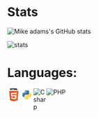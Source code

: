 # Stats

![Mike adams's GitHub stats](https://github-readme-stats.vercel.app/api?username=M1ke-adams&theme=dark&show_icons=true)

![stats](https://komarev.com/ghpvc/?username=M1ke-adams&color=red&style=plastic)


# Languages:

<img align="left" alt="HTML5" width="30px" src="https://raw.githubusercontent.com/github/explore/main/topics/html/html.png" />
<img align="left" alt="Python" width="30px" src="https://raw.githubusercontent.com/github/explore/main/topics/python/python.png" />
<img align="left" alt="Csharp" width="30px" src="https://cdn.icon-icons.com/icons2/2415/PNG/512/csharp_original_logo_icon_146578.png" />
<img align="" alt="PHP" width="30px" src="https://upload.wikimedia.org/wikipedia/commons/thumb/2/27/PHP-logo.svg/1200px-PHP-logo.svg.png" />
<br />

